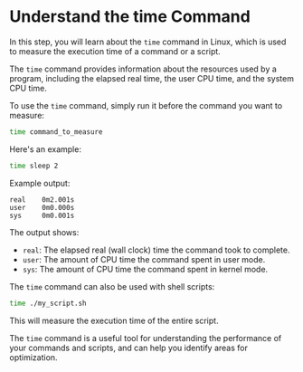 # Understand the time Command

In this step, you will learn about the `time` command in Linux, which is used to measure the execution time of a command or a script.

The `time` command provides information about the resources used by a program, including the elapsed real time, the user CPU time, and the system CPU time.

To use the `time` command, simply run it before the command you want to measure:

```bash
time command_to_measure
```

Here's an example:

```bash
time sleep 2
```

Example output:

```
real    0m2.001s
user    0m0.000s
sys     0m0.001s
```

The output shows:

- `real`: The elapsed real (wall clock) time the command took to complete.
- `user`: The amount of CPU time the command spent in user mode.
- `sys`: The amount of CPU time the command spent in kernel mode.

The `time` command can also be used with shell scripts:

```bash
time ./my_script.sh
```

This will measure the execution time of the entire script.

The `time` command is a useful tool for understanding the performance of your commands and scripts, and can help you identify areas for optimization.
